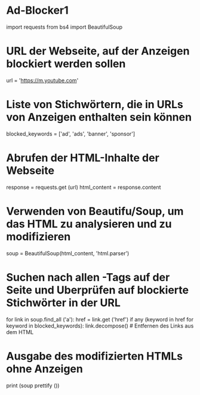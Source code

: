 # Ad-Blocker1
import requests
from bs4 import BeautifulSoup
# URL der Webseite, auf der Anzeigen blockiert werden sollen
url = 'https://m.youtube.com'
# Liste von Stichwörtern, die in URLs von Anzeigen enthalten sein können
blocked_keywords = ['ad', 'ads', 'banner', 'sponsor']
# Abrufen der HTML-Inhalte der Webseite
response = requests.get (url)
html_content = response.content
# Verwenden von Beautifu/Soup, um das HTML zu analysieren und zu modifizieren
soup = BeautifulSoup(html_content, 'html.parser')
# Suchen nach allen <a>-Tags auf der Seite und Uberprüfen auf blockierte Stichwörter in der URL
for link in soup.find_all ('a'):
href = link.get ('href')
if any (keyword in href for keyword in blocked_keywords): link.decompose() # Entfernen des Links aus dem HTML
# Ausgabe des modifizierten HTMLs ohne Anzeigen
print (soup prettify ())
